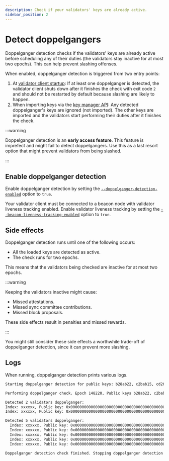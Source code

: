 ```yaml
---
description: Check if your validators' keys are already active.
sidebar_position: 2
---
```


# Detect doppelgangers

Doppelganger detection checks if the validators' keys are already active before scheduling any of their duties (the validators stay inactive for at most two epochs). This can help prevent slashing offenses.

When enabled, doppelganger detection is triggered from two entry points:

1. At [validator client startup](../../get-started/start-teku.md#start-teku): If at least one doppelganger is detected, the validator client shuts down after it finishes the check with exit code `2` and should not be restarted by default because slashing are likely to happen.
2. When importing keys via the [key manager API](https://ethereum.github.io/keymanager-APIs/): Any detected doppelganger's keys are ignored (not imported). The other keys are imported and the validators start performing their duties after it finishes the check.

:::warning

Doppelganger detection is an **early access feature**.
This feature is imprefect and might fail to detect doppelgangers.
Use this as a last resort option that might prevent validators from being slashed.

:::

## Enable doppelganger detection

Enable doppelganger detection by setting the
[`--doppelganger-detection-enabled`](../../reference/cli/index.md#doppelganger-detection-enabled)
option to `true`.

Your validator client must be connected to a beacon node with validator liveness tracking enabled.
Enable validator liveness tracking by setting the [`--beacon-liveness-tracking-enabled`](../../reference/cli/index.md#beacon-liveness-tracking-enabled) option to `true`.

## Side effects

Doppelganger detection runs until one of the following occurs:

- All the loaded keys are detected as active.
- The check runs for two epochs.

This means that the validators being checked are inactive for at most two epochs.

:::warning

Keeping the validators inactive might cause:

- Missed attestations.
- Missed sync committee contributions.
- Missed block proposals.

These side effects result in penalties and missed rewards.

:::

You might still consider these side effects a worthwhile trade-off of doppelganger detection, since it can prevent more slashing.

## Logs

When running, doppelganger detection prints various logs.

```bash title="Example startup logs"
Starting doppelganger detection for public keys: b28ab22, c2bab15, cd26f5e
```

```bash title="Example logs when a check is performed (every 12 seconds)"
Performing doppelganger check. Epoch 148220, Public keys b28ab22, c2bab15, cd26f5e
```

```bash title="Example logs when a doppelganger is detected"
Detected 2 validators doppelganger:
Index: xxxxxx, Public key: 0x000000000000000000000000000000000000000000000000000000000000000000000000000000000000000000000001
Index: xxxxxx, Public key: 0x000000000000000000000000000000000000000000000000000000000000000000000000000000000000000000000002
```

```bash title="Example logs: list of detected doppelgangers"
Detected 5 validators doppelganger:
  Index: xxxxxx, Public key: 0x000000000000000000000000000000000000000000000000000000000000000000000000000000000000000000000001
  Index: xxxxxx, Public key: 0x000000000000000000000000000000000000000000000000000000000000000000000000000000000000000000000002
  Index: xxxxxx, Public key: 0x000000000000000000000000000000000000000000000000000000000000000000000000000000000000000000000003
  Index: xxxxxx, Public key: 0x000000000000000000000000000000000000000000000000000000000000000000000000000000000000000000000004
  Index: xxxxxx, Public key: 0x000000000000000000000000000000000000000000000000000000000000000000000000000000000000000000000005
```

```bash title="Example logs when doppelganger detection ends"
Doppelganger detection check finished. Stopping doppelganger detection for public keys b28ab22, c2bab15, cd26f5e
```
